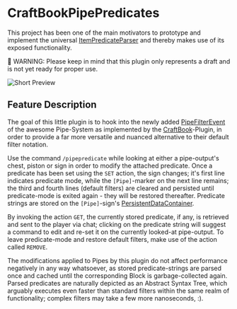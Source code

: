 # CraftBookPipePredicates

This project has been one of the main motivators to prototype and implement the universal
[ItemPredicateParser](https://github.com/BlvckBytes/ItemPredicateParser) and thereby makes
use of its exposed functionality.

🧨 WARNING: Please keep in mind that this plugin only represents a draft and is not yet ready for proper use.

![Short Preview](readme_images/short_preview.gif)

## Feature Description

The goal of this little plugin is to hook into the newly added [PipeFilterEvent](https://github.com/EngineHub/CraftBook/pull/1332)
of the awesome Pipe-System as implemented by the [CraftBook](https://github.com/EngineHub/CraftBook)-Plugin,
in order to provide a far more versatile and nuanced alternative to their default filter notation.

Use the command `/pipepredicate` while looking at either a pipe-output's chest, piston or sign in order to
modify the attached predicate. Once a predicate has been set using the `SET` action, the sign changes; it's
first line indicates predicate mode, while the `[Pipe]`-marker on the next line remains; the third and fourth
lines (default filters) are cleared and persisted until predicate-mode is exited again - they will be restored
thereafter. Predicate strings are stored on the `[Pipe]`-sign's [PersistentDataContainer](https://hub.spigotmc.org/javadocs/bukkit/org/bukkit/persistence/PersistentDataContainer.html).

By invoking the action `GET`, the currently stored predicate, if any, is retrieved and sent to the player via chat;
clicking on the predicate string will suggest a command to edit and re-set it on the currently looked-at pipe-output.
To leave predicate-mode and restore default filters, make use of the action called `REMOVE`.

The modifications applied to Pipes by this plugin do not affect performance negatively in any way
whatsoever, as stored predicate-strings are parsed once and cached until the corresponding Block is
garbage-collected again. Parsed predicates are naturally depicted as an Abstract Syntax Tree, which
arguably executes even faster than standard filters within the same realm of functionality; complex
filters may take a few more nanoseconds, :).
